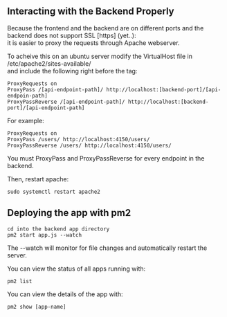 ## Interacting with the Backend Properly
Because the frontend and the backend are on different ports and the backend does not support SSL [https] (yet..): \
it is easier to proxy the requests through Apache webserver.

To acheive this on an ubuntu server modify the VirtualHost file in /etc/apache2/sites-available/ \
and include the following right before the </VirtualHost> tag:
```
ProxyRequests on
ProxyPass /[api-endpoint-path]/ http://localhost:[backend-port]/[api-endpoin-path]
ProxyPassReverse /[api-endpoint-path]/ http://localhost:[backend-port]/[api-endpoint-path]
```
For example:
```
ProxyRequests on
ProxyPass /users/ http://localhost:4150/users/
ProxyPassReverse /users/ http://localhost:4150/users/
```
You must ProxyPass and ProxyPassReverse for every endpoint in the backend.

Then, restart apache:
```
sudo systemctl restart apache2
```
## Deploying the app with pm2
```
cd into the backend app directory
pm2 start app.js --watch
```
The --watch will monitor for file changes and automatically restart the server.

You can view the status of all apps running with:
```
pm2 list
```

You can view the details of the app with:
```
pm2 show [app-name]
```
